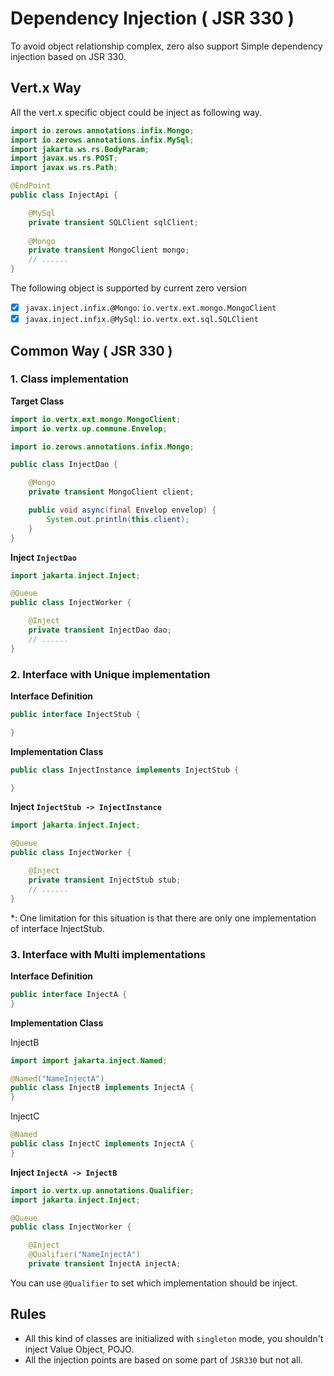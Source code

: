 # Dependency Injection ( JSR 330 )

To avoid object relationship complex, zero also support Simple dependency injection based on JSR 330.

## Vert.x Way

All the vert.x specific object could be inject as following way.

```java
import io.zerows.annotations.infix.Mongo;
import io.zerows.annotations.infix.MySql;
import jakarta.ws.rs.BodyParam;
import javax.ws.rs.POST;
import javax.ws.rs.Path;

@EndPoint
public class InjectApi {

    @MySql
    private transient SQLClient sqlClient;
    
    @Mongo
    private transient MongoClient mongo;
    // ......
}
```

The following object is supported by current zero version

* [x] `javax.inject.infix.@Mongo`: `io.vertx.ext.mongo.MongoClient`
* [x] `javax.inject.infix.@MySql`: `io.vertx.ext.sql.SQLClient`

## Common Way ( JSR 330 )

### 1. Class implementation

**Target Class**

```java
import io.vertx.ext.mongo.MongoClient;
import io.vertx.up.commune.Envelop;

import io.zerows.annotations.infix.Mongo;

public class InjectDao {

    @Mongo
    private transient MongoClient client;

    public void async(final Envelop envelop) {
        System.out.println(this.client);
    }
}
```

**Inject `InjectDao`**

```java
import jakarta.inject.Inject;

@Queue
public class InjectWorker {

    @Inject
    private transient InjectDao dao;
    // ......
}
```

### 2. Interface with Unique implementation

**Interface Definition**

```java
public interface InjectStub {

}
```

**Implementation Class**

```java
public class InjectInstance implements InjectStub {

}
```

**Inject `InjectStub -> InjectInstance`**

```java
import jakarta.inject.Inject;

@Queue
public class InjectWorker {

    @Inject
    private transient InjectStub stub;
    // ......
}
```

*: One limitation for this situation is that there are only one implementation of interface InjectStub.

### 3. Interface with Multi implementations

**Interface Definition**

```java
public interface InjectA {
}
```

**Implementation Class**

InjectB

```java
import import jakarta.inject.Named;

@Named("NameInjectA")
public class InjectB implements InjectA {
}
```

InjectC

```java
@Named
public class InjectC implements InjectA {
}
```

**Inject `InjectA -> InjectB`**

```java
import io.vertx.up.annotations.Qualifier;
import jakarta.inject.Inject;

@Queue
public class InjectWorker {

    @Inject
    @Qualifier("NameInjectA")
    private transient InjectA injectA;
```

You can use `@Qualifier` to set which implementation should be inject.

## Rules

* All this kind of classes are initialized with `singleton` mode, you shouldn't inject Value Object, POJO.
* All the injection points are based on some part of `JSR330` but not all.